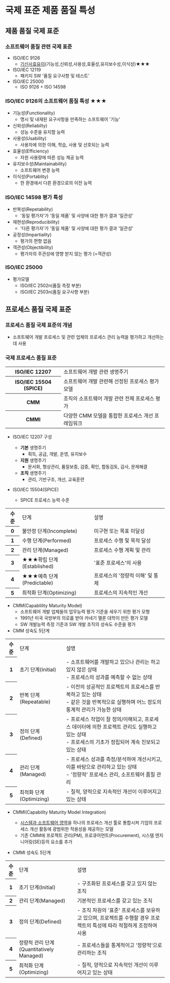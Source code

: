 # 국제 표준 제품 품질 특성
## 제품 품질 국제 표준
### 소프트웨어 품질 관련 국제 표준
- ISO/IEC 9126
  - <u>기신사효유이</u>(기능성,신뢰성,사용성,효율성,유지보수성,이식성)★★★
- ISO/IEC 12119
  - 패키지 SW '품질 요구사항 및 테스트'
- ISO/IEC 25000
  - ISO 9126 + ISO 14598 

### ISO/IEC 9126의 소프트웨어 품질 특성 ★★★
- 기능성(Functionality)
  - 명시 및 내재된 요구사항을 만족하는 소프트웨어 '기능'
- 신뢰성(Reliabilty)
  - 성능 수준을 유지할 능력
- 사용성(Usability)
  - 사용자에 의한 이해, 학습, 사용 및 선호되는 능력
- 효율성(Efficiency)
  - 자원 사용량에 따른 성능 제공 능력
- 유지보수성(Maintainability)
  - 소프트웨어 변경 능력
- 이식성(Portablity)
  - 한 환경에서 다른 환경으로의 이전 능력 

### ISO/IEC 14598 평가 특성
- 반복성(Repetability)
  - '동일 평가자'가 '동일 제품' 및 사양에 대한 평가 결과 '일관성'
- 재현성(Reproducibility)
  - '다른 평가자'가 '동일 제품' 및 사양에 대한 평가 결과 '일관성'
- 공정성(Impartiality)
  - 평가의 편향 없음
- 객관성(Objectibility)
  - 평가자의 주관성에 영향 받지 않는 평가 (=객관성)

### ISO/IEC 25000
- 평가모델
  - ISO/IEC 2502n(품질 측정 부분)
  - ISO/IEC 2503n(품질 요구사항 부분)

## 프로세스 품질 국제 표준
### 프로세스 품질 국제 표준의 개념
- 소프트웨어 개발 프로세스 및 관련 업체의 프로세스 관리 능력을 평가하고 개선하는데 사용
### 국제 프로세스 품질 표준
<table>
    <tr>
        <th>ISO/IEC 12207</th>
        <td>소프트웨어 개발 관련 생명주기</td>
    </tr>
     <tr>
        <th>ISO/IEC 15504 (SPICE)</th>
        <td>소프트웨어 개발 관련해 선정된 프로세스 평가 모델</td>
    </tr>
    <tr>
        <th>CMM</th>
        <td>조직의 소프트웨어 개발 관련 전체 프로세스 평가</td>
    </tr>
    <tr>
        <th>CMMI</th>
        <td>다양한 CMM 모델을 통합한 프로세스 개선 프레임워크</td>
    </tr>
</table>

- ISO/IEC 12207 구성
  - **기본** 생명주기
    - 획득, 공급, 개발, 운영, 유지보수
  - **지원** 생명주기
    - 문서화, 형상관리, 품질보증, 검증, 확인, 합동검토, 감사, 문제해결 
  - **조직** 생명주기
    - 관리, 기반구조, 개선, 교육훈련

- ISO/IEC 15504(SPICE)
  - SPICE 프로세스 능력 수준
<table>
<tr>
<th>수준</th>
<td>단계</td>
<td>설명</td>
</tr>
<tr>
<th>0</th>
<td>불안정 단계(Incomplete)</td>
<td>미구현 또는 목표 미달성</td>
</tr>
<tr>
<th>1</th>
<td>수행 단계(Performed)</td>
<td>프로세스 수행 및 목적 달성</td>
</tr>
<tr>
<th>2</th>
<td>관리 단계(Managed)</td>
<td>프로세스 수행 계획 및 관리</td>
</tr>
<tr>
<th>3</th>
<td>★★★확립 단계(Established)</td>
<td>'표준 프로세스'의 사용</td>
</tr>
<tr>
<th>4</th>
<td>★★★예측 단계(Predictable)</td>
<td>프로세스의 '정량적 이해' 및 통제</td>
</tr>
<tr>
<th>5</th>
<td>최적화 단계(Optimizing)</td>
<td>프로세스의 지속적인 개선</td>
</tr>
</table>


- CMM(Capablility Maturity Model)
  - 소프트웨어 개발 업체들의 업무능력 평가 기준을 세우기 위한 평가 모형
  - 1991년 미국 국방부의 의로를 받아 카네기 멜론 대학이 만든 평가 모델
  - SW 개발능력 측정 기준과 SW 개발 조직의 성숙도 수준을 평가
- CMM 성숙도 5단계
<table>
<tr>
<th>수준</th>
<td>단계</td>
<td>설명</td>
</tr>
<tr>
<th>1</th>
<td>초기 단계(Initial)</td>
<td>- 소프트웨어를 개발하고 있으나 관리는 하고 있지 않은 상태<br>
- 프로세스의 성과를 예측할 수 없는 상태</td>
</tr>
<tr>
<th>2</th>
<td>반복 단계(Repeatable)</td>
<td>- 이전의 성공적인 프로젝트의 프로세스를 반복하고 있는 상태<br> 
    - 같은 것을 반복적으로 실행하며 어느 정도의 통계적 관리가 가능한 상태</td>
</tr>
<tr>
<th>3</th>
<td>정의 단계(Defined)</td>
<td>- 프로세스 작업이 잘 정의/이해되고, 프로세스 데이터에 의한 프로젝트 관리도 실행하고 있는 상태<br>
- 프로세스의 기초가 정립되어 계속 진보되고 있는 상태</td>
</tr>
<tr>
<th>4</th>
<td>관리 단계(Managed)</td>
<td>- 프로세스 성과를 측정/분석하여 개선시키고, 이를 바탕으로 관리하고 있는 상태<br>
- '정량적' 프로세스 관리, 소프트웨어 품질 관리</td>
</tr>
<tr>
<th>5</th>
<td>최적화 단계(Optimizing)</td>
<td>- 질적, 양적으로 지속적인 개선이 이루어지고 있는 상태</td>
</tr>
</table>

- CMMI(Capability Maturity Model Integration)
  - <u>시스템과 소프트웨어 영역</u>을 하나의 프로세스 개선 툴로 통합시켜 기업의 프로세스 개선 활동에 광범위한 적용성을 제공하는 모델
  - 기존 CMM에 프로젝트 관리(PM), 프로큐어먼트(Procurement), 시스템 엔지니어링(SE)등의 요소를 추가

- CMMI 성숙도 5단계
<table>
<tr>
<th>수준</th>
<td>단계</td>
<td>설명</td>
</tr>
<tr>
<th>1</th>
<td>초기 단계(Initial)</td>
<td>- 구조화된 프로세스를 갖고 있지 않는 조직</td>
</tr>
<tr>
<th>2</th>
<td>관리 단계(Managed)</td>
<td>기본적인 프로세스를 갖고 있는 조직</td>
</tr>
<tr>
<th>3</th>
<td>정의 단계(Defined)</td>
<td>- 조직 차원의 '표준' 프로세스를 보유하고 있으며, 프로젝트를 수행할 경우 프로젝트의 특성에 따라 적절하게 조정하여 사용</td>
</tr>
<tr>
<th>4</th>
<td>정량적 관리 단계(Quantitatively Managed)</td>
<td>- 프로세스들을 통계적이고 '정량적'으로 관리하는 조직</td>
</tr>
<tr>
<th>5</th>
<td>최적화 단계(Optimizing)</td>
<td>- 질적, 양적으로 지속적인 개선이 이루어지고 있는 상태</td>
</tr>
</table>
